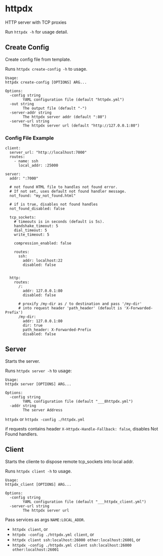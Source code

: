 # httpdx
HTTP server with TCP proxies

Run `httpdx -h` for usage detail.


## Create Config

Create config file from template.

Runs `httpdx create-config -h` to usage.

```
Usage:
httpdx create-config [OPTIONS] ARG...

Options:
  -config string
        YAML configuration file (default "httpdx.yml")
  -out string
        The output file (default "-")
  -server-addr string
        The httpdx server addr (default ":80")
  -server-url string
        The httpdx server url (default "http://127.0.0.1:80")
```

### Config File Example


```
client:
  server_url: "http://localhost:7000"
  routes:
    - name: ssh
      local_addr: :25000
      
server:
  addr: ":7000"
  
  # not found HTML file to handles not found error.
  # If not set, uses default not found handler message.
  not_found: "my_not_found.html"
  
  # if is true, disables not found handles
  not_found_disabled: false
  
  tcp_sockets:
    # timeouts is in seconds (default is 5s).
    handshake_timeout: 5
    dial_timeout: 5
    write_timeout: 5
    
    compression_enabled: false
    
    routes:
      ssh: 
        addr: localhost:22
        disabled: false
    
  
  http:
    routes:
      /:
        addr: 127.0.0.1:80
        disabled: false
        
      # proxify /my-dir as / to destination and pass '/my-dir' 
      # into request header 'path_header' (default is 'X-Forwarded-Prefix')
      /my-dir:
        addr: 127.0.0.1:80
        dir: true
        path_header: X-Forwarded-Prefix
        disabled: false
```

## Server

Starts the server.

Runs `httpdx server -h` to usage:

```
Usage:
httpdx server [OPTIONS] ARG...

Options:
  -config string
        YAML configuration file (default "___8httpdx.yml")
  -addr string
        The server Address
```


`httpdx` or `httpdx -config ./httpdx.yml`

if requests contains header `X-Httpdx-Handle-Fallback: false`, disables Not Found handlers.

## Client

Starts the cliente to dispose remote tcp_sockets into local addr.

Runs `httpdx client -h` to usage.

```
Usage:
httpdx_client [OPTIONS] ARG...

Options:
  -config string
        YAML configuration file (default "___httpdx_client.yml")
  -server-url string
        The httpdx server url
```

Pass services as args `NAME:LOCAL_ADDR`.

- `httpdx client`, or 
- `httpdx -config ./httpdx.yml client`, or
- `httpdx client ssh:localhost:26000 other:localhost:26001`, or
- `httpdx -config ./httpdx.yml client ssh:localhost:26000 other:localhost:26001` 
